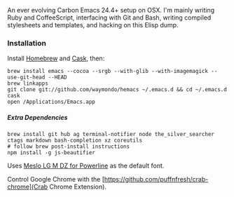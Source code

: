 An ever evolving Carbon Emacs 24.4+ setup on OSX. I'm mainly writing Ruby and CoffeeScript, interfacing with Git and Bash, writing compiled stylesheets and templates, and hacking on this Elisp dump.

### Installation

Install [Homebrew](http://mxcl.github.com/homebrew) and [Cask](http://cask.readthedocs.org/en/latest/guide/installation.html), then:

```
brew install emacs --cocoa --srgb --with-glib --with-imagemagick --use-git-head --HEAD
brew linkapps
git clone git://github.com/waymondo/hemacs ~/.emacs.d && cd ~/.emacs.d 
cask
open /Applications/Emacs.app
```

##### Extra Dependencies

```
brew install git hub ag terminal-notifier node the_silver_searcher ctags markdown bash-completion xz coreutils
# follow brew post-install instructions
npm install -g js-beautifier
```

Uses [Meslo LG M DZ for Powerline](https://github.com/Lokaltog/powerline-fonts) as the default font.

Control Google Chrome with the [https://github.com/puffnfresh/crab-chrome](Crab Chrome Extension).
